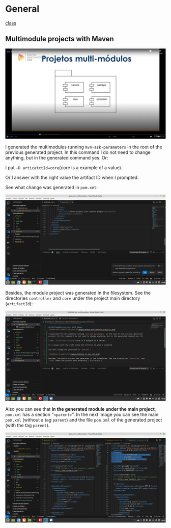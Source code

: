 # General

[class](https://web.dio.me/course/gerenciamento-de-dependencias-e-build-em-java-com-maven/learning/9b8187a9-ccc5-47e9-89e8-4783e9ee9f43?back=/track/coding-the-future-claro-java-spring-boot&tab=undefined&moduleId=undefined)

## Multimodule projects with Maven
![maven-multimodule-projects](images/maven-multimodule-projects.png)

I generated the multimodules running `mvn-ask-parameters` in the root of the previous generated project. In this command I do not need to change anything, but in the generated command yes. Or:

I put `-D articatctId=core`(core is a example of a value).

Or I answer with the right value the artifact ID when I prompted.

See what change was generated in `pom.xml`:

![modules-in-pom-xml](images/modules-in-pom-xml.png)

Besides, the module project was generated in the filesystem. See the directories `controller` and `core` under the project main directory (`artifactId`):

![modules-in-filesystem](images/modules-in-filesystem.png)

Also you can see that **in the generated module under the main project**, `pom.xml` has a section "`<parent>`". In the next image you can see the main `pom.xml` (without a tag `parent`) and the file `pom.xml` of the generated project (with the tag `parent`).

![parent-in-pom-xml](images/parent-in-pom-xml.png)